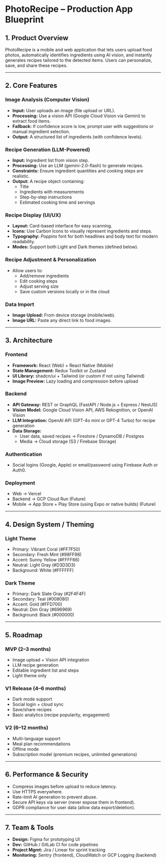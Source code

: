 # **PhotoRecipe – Production App Blueprint**

## 1. Product Overview

PhotoRecipe is a mobile and web application that lets users upload food photos, automatically identifies ingredients using AI vision, and instantly generates recipes tailored to the detected items. Users can personalize, save, and share these recipes.

---

## 2. Core Features

### Image Analysis (Computer Vision)

- **Input:** User uploads an image (file upload or URL).
- **Processing:** Use a vision API (Google Cloud Vision via Gemini) to extract food items.
- **Fallback:** If confidence score is low, prompt user with suggestions or manual ingredient selection.
- **Output:** A structured list of ingredients (with confidence levels).

### Recipe Generation (LLM-Powered)

- **Input:** Ingredient list from vision step.
- **Processing:** Use an LLM (gemini-2.0-flash) to generate recipes.
- **Constraints:** Ensure ingredient quantities and cooking steps are realistic.
- **Output:** A recipe object containing:
  - Title
  - Ingredients with measurements
  - Step-by-step instructions
  - Estimated cooking time and servings

### Recipe Display (UI/UX)

- **Layout:** Card-based interface for easy scanning.
- **Icons:** Use Carbon Icons to visually represent ingredients and steps.
- **Typography:** _Poppins_ font for both headlines and body text for modern readability.
- **Modes:** Support both Light and Dark themes (defined below).

### Recipe Adjustment & Personalization

- Allow users to:
  - Add/remove ingredients
  - Edit cooking steps
  - Adjust serving size
  - Save custom versions locally or in the cloud

### Data Import

- **Image Upload:** From device storage (mobile/web).
- **Image URL:** Paste any direct link to food images.

---

## 3. Architecture

### Frontend

- **Framework:** React (Web) + React Native (Mobile)
- **State Management:** Redux Toolkit or Zustand
- **UI Library:** shadcn/ui + Tailwind (or custom if not using Tailwind)
- **Image Preview:** Lazy loading and compression before upload

### Backend

- **API Gateway:** REST or GraphQL (FastAPI / Node.js + Express / NestJS)
- **Vision Model:** Google Cloud Vision API, AWS Rekognition, or OpenAI Vision
- **LLM Integration:** OpenAI API (GPT-4o mini or GPT-4 Turbo) for recipe generation
- **Data Storage:**
  - User data, saved recipes → Firestore / DynamoDB / Postgres
  - Media → Cloud storage (S3 / Firebase Storage)

### Authentication

- Social logins (Google, Apple) or email/password using Firebase Auth or Auth0.

### Deployment

- Web → Vercel
- Backend → GCP Cloud Run (Future)
- Mobile → App Store + Play Store (using Expo or native builds) (Future)

---

## 4. Design System / Theming

### Light Theme

- Primary: Vibrant Coral (#FF7F50)
- Secondary: Fresh Mint (#98FF98)
- Accent: Sunny Yellow (#FFFF66)
- Neutral: Light Gray (#D3D3D3)
- Background: White (#FFFFFF)

### Dark Theme

- Primary: Dark Slate Gray (#2F4F4F)
- Secondary: Teal (#008080)
- Accent: Gold (#FFD700)
- Neutral: Dim Gray (#696969)
- Background: Black (#000000)

---

## 5. Roadmap

### MVP (2–3 months)

- Image upload + Vision API integration
- LLM recipe generation
- Editable ingredient list and steps
- Light theme only

### V1 Release (4–6 months)

- Dark mode support
- Social login + cloud sync
- Save/share recipes
- Basic analytics (recipe popularity, engagement)

### V2 (6–12 months)

- Multi-language support
- Meal plan recommendations
- Offline mode
- Subscription model (premium recipes, unlimited generations)

---

## 6. Performance & Security

- Compress images before upload to reduce latency.
- Use HTTPS everywhere.
- Rate-limit AI generation to prevent abuse.
- Secure API keys via server (never expose them in frontend).
- GDPR compliance for user data (allow data export/deletion).

---

## 7. Team & Tools

- **Design:** Figma for prototyping UI
- **Dev:** GitHub / GitLab CI for code pipelines
- **Project Mgmt:** Jira / Linear for sprint tracking
- **Monitoring:** Sentry (frontend), CloudWatch or GCP Logging (backend)
